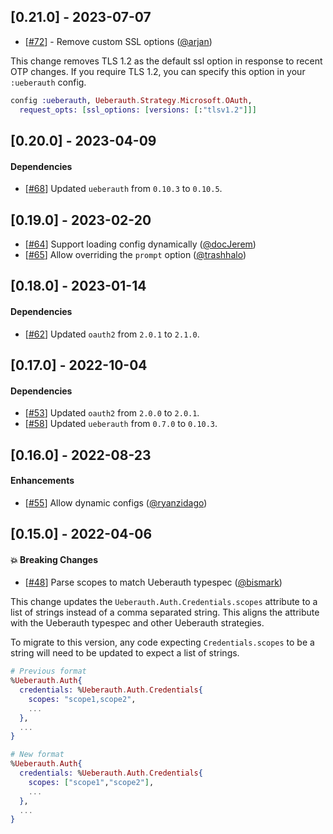 ## [0.21.0] - 2023-07-07

- [[#72](https://github.com/swelham/ueberauth_microsoft/pull/72)] - Remove custom SSL options ([@arjan](https://github.com/arjan))

This change removes TLS 1.2 as the default ssl option in response to recent OTP changes. If you require TLS 1.2, you can specify this option in your `:ueberauth` config.

```elixir
config :ueberauth, Ueberauth.Strategy.Microsoft.OAuth,
  request_opts: [ssl_options: [versions: [:"tlsv1.2"]]]
```

## [0.20.0] - 2023-04-09

#### Dependencies

- [[#68](https://github.com/swelham/ueberauth_microsoft/pull/68)] Updated `ueberauth` from `0.10.3` to `0.10.5`.

## [0.19.0] - 2023-02-20

- [[#64](https://github.com/swelham/ueberauth_microsoft/pull/64)] Support loading config dynamically ([@docJerem](https://github.com/docJerem))
- [[#65](https://github.com/swelham/ueberauth_microsoft/pull/65)] Allow overriding the `prompt` option ([@trashhalo](https://github.com/trashhalo))

## [0.18.0] - 2023-01-14

#### Dependencies

- [[#62](https://github.com/swelham/ueberauth_microsoft/pull/62)] Updated `oauth2` from `2.0.1` to `2.1.0`.

## [0.17.0] - 2022-10-04

#### Dependencies

- [[#53](https://github.com/swelham/ueberauth_microsoft/pull/53)] Updated `oauth2` from `2.0.0` to `2.0.1`.
- [[#58](https://github.com/swelham/ueberauth_microsoft/pull/58)] Updated `ueberauth` from `0.7.0` to `0.10.3`.

## [0.16.0] - 2022-08-23

#### Enhancements

- [[#55](https://github.com/swelham/ueberauth_microsoft/pull/55)] Allow dynamic configs ([@ryanzidago](https://github.com/ryanzidago))

## [0.15.0] - 2022-04-06

#### :boom: Breaking Changes

- [[#48](https://github.com/swelham/ueberauth_microsoft/pull/48)] Parse scopes to match Ueberauth typespec ([@bismark](https://github.com/bismark))

This change updates the `Ueberauth.Auth.Credentials.scopes` attribute to a list of strings instead of a comma separated string. This aligns the attribute with the Ueberauth typespec and other Ueberauth strategies.

To migrate to this version, any code expecting `Credentials.scopes` to be a string will need to be updated to expect a list of strings.

```elixir
# Previous format
%Ueberauth.Auth{
  credentials: %Ueberauth.Auth.Credentials{
    scopes: "scope1,scope2",
    ...
  },
  ...
}

# New format
%Ueberauth.Auth{
  credentials: %Ueberauth.Auth.Credentials{
    scopes: ["scope1","scope2"],
    ...
  },
  ...
}
```
